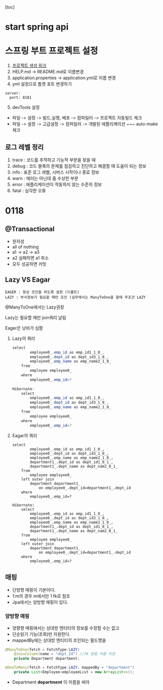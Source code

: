 [toc]



# start spring api

# 스프링 부트 프로젝트 설정
1. [프로젝트 생성 링크](https://start.spring.io)
2. HELP.md -> README.md로 이름변경
3. application.properties -> application.yml로 이름 변경
4. yml 설정으로 톰캣 포트 변경하기
```
server:
  port: 8181
```
5. devTools 설정
- 파일 -> 설정 -> 빌드,실행, 배포 -> 컴파일러 -> 프로젝트 자동빌드 체크
- 파일 -> 설정 -> 고급설정 -> 컴파일러 -> 개발된 애플리케이션 ~~~ auto-make 체크

## 로그 레벨 정리
1. trace : 코드를 추적하고 기능적 부분을 찾을 때
2. debug : 코드 블록의 문제를 점검하고 진단하고 해결할 때 도움이 되는 정보
3. info : 표준 로그 레벨, 시버스 시작이나 종료 정보
4. warn : 에러는 아닌데 좀 수상한 부분
5. error : 애플리케이션이 작동하지 않는 수준의 정보
6. fatal : 심각한 오류





# 0118

## @Transactional

- 원자성
- all of nothing
- a1 -> a2 -> a3
- a2 실패하면 a1 취소
- 모두 성공하면 커밋





## Lazy VS Eagar

```
EAGER : 항상 조인을 하도록 설정 (디폴트)
LAZY : 부서정보가 필요할 때만 조인 (실무에서는 ManyToOne을 할때 무조건 LAZY
```

@ManyToOne에서는 Lazy권장

Lazy는 필요할 때만 join쿼리 날림

Eager은 낭비가 심함

1. Lazy의 쿼리

   ```java
   select
           employee0_.emp_id as emp_id1_1_0_,
           employee0_.dept_id as dept_id3_1_0_,
           employee0_.emp_name as emp_name2_1_0_ 
       from
           employee employee0_ 
       where
           employee0_.emp_id=?
               
   Hibernate: 
       select
           employee0_.emp_id as emp_id1_1_0_,
           employee0_.dept_id as dept_id3_1_0_,
           employee0_.emp_name as emp_name2_1_0_ 
       from
           employee employee0_ 
       where
           employee0_.emp_id=?
   ```

   

2. Eagar의 쿼리

   ```
   select
           employee0_.emp_id as emp_id1_1_0_,
           employee0_.dept_id as dept_id3_1_0_,
           employee0_.emp_name as emp_name2_1_0_,
           department1_.dept_id as dept_id1_0_1_,
           department1_.dept_name as dept_nam2_0_1_ 
       from
           employee employee0_ 
       left outer join
           department department1_ 
               on employee0_.dept_id=department1_.dept_id 
       where
           employee0_.emp_id=?
           
   Hibernate: 
       select
           employee0_.emp_id as emp_id1_1_0_,
           employee0_.dept_id as dept_id3_1_0_,
           employee0_.emp_name as emp_name2_1_0_,
           department1_.dept_id as dept_id1_0_1_,
           department1_.dept_name as dept_nam2_0_1_ 
       from
           employee employee0_ 
       left outer join
           department department1_ 
               on employee0_.dept_id=department1_.dept_id 
       where
           employee0_.emp_id=?
   ```





## 매핑

- 단방향 매핑이 기본이다.
- 1:m의 경우 m에서만 1 fk로 참조 
- Jpa에서는 양방향 매핑이 있다.

### 양방향 매핑

- 양팡향 매핑에서는 상대방 엔티티의 정보를 수정할 수는 없고
- 단순읽기 기능(조회)만 지원한다.
- mappedBy에는 상대방 엔티티의 조인되는 필드명을 



```java
@ManyToOne(fetch = FetchType.LAZY)
    @JoinColumn(name = "dept_Id") //fk 칼럼 이름 지정
    private Department department;
```

```java
@OneToMany(fetch = FetchType.LAZY, mappedBy = "department")
    private List<Employee>employeeList = new ArrayList<>();
```

- Department **department** 이 이름을 써야